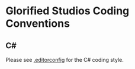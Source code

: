 
# Glorified Studios Coding Conventions

## C\#

Please see [.editorconfig](.editorconfig) for the C# coding style.
